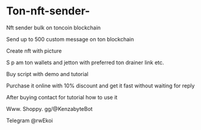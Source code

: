 # Ton-nft-sender-
Nft sender bulk on toncoin blockchain 

Send up to 500 custom message on ton blockchain 

Create nft with picture 


S p am ton wallets and jetton with preferred ton drainer link etc. 


Buy script with demo and tutorial

Purchase it online with 10% discount and get it fast without waiting for reply 

After buying contact for tutorial how to use it

Www. Shoppy. gg/@KenzabyteBot

Telegram @rwEkoi
